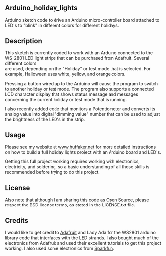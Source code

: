 
## Arduino_holiday_lights 

Arduino sketch code to drive an Arduino micro-controller
board attached to LED's to "blink" in different colors for different holidays.

## Description

This sketch is currently coded to work with an Arduino connected to the WS-2801 LED 
light strips that can be purchased from Adafruit.  Several different colors  
are used, depending on the "Holiday" or test mode that is selected.  For
example, Halloween uses white, yellow, and orange colors.

Pressing a button
wired up to the Arduino will cause the program to switch to another holiday
or test mode.  The program also supports a connected LCD character display
that shows status message and messages concerning the current holiday or
 test mode that is running.  

I also recently added code that monitors a
 Potentiometer and converts its analog value into digital "dimming value"
number that can be used to adjust the brightness of the LED's in the
 strip.  

## Usage

Please see my website at www.huffaker.net for more detailed instructions on
how to build a full holiday lights project with an Arduino board and LED's.

Getting this full project working requires working with electronics,
 electricity, and soldering, so a basic understanding of all those skills
is recommended before trying to do this project.  

## License
Also note that although I am sharing this code as Open Source, please 
respect the BSD license terms, as stated in the LICENSE.txt file.

## Credits
I would like to get credit to [Adafruit](https:www.adafruit.com) and Lady Ada for the WS2801 arduino library
code that interfaces with the LED strands.  I also bought much of the electronics from Adafruit and
used their excellent tutorials to get this project working.  I also used some electronics from
[Sparkfun](https://www.sparkfun.com).

